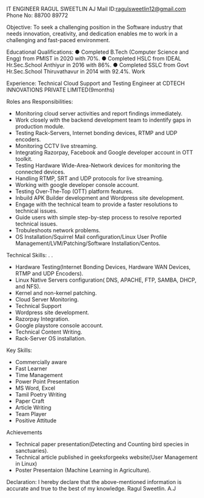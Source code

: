 IT ENGINEER 
RAGUL SWEETLIN AJ 
Mail ID:ragulsweetlin12@gmail.com 
Phone No: 88700 89772 


Objective: 
To seek a challenging position in the Software industry that needs innovation, creativity, and dedication enables me to work in a challenging and fast-paced environment. 


Educational Qualifications: 
● Completed B.Tech (Computer Science and Engg) from PMIST in 2020 with 70%. 
● Completed HSLC from IDEAL Hr.Sec.School Anthiyur in 2016 with 86%. 
● Completed SSLC from Govt Hr.Sec.School Thiruvathavur in 2014 with 92.4%. Work 


Experience: 
Technical Cloud Support and Testing  Engineer at CDTECH INNOVATIONS PRIVATE LIMITED(9months) 


Roles ans Responsibilities:
* Monitoring cloud server activities and report findings immediately.
* Work closely with the backend development team to indentify gaps in production module.
* Testing Rack-Servers, Internet bonding devices, RTMP and UDP encoders.
* Monitoring CCTV live streaming.
* Integrating Razorpay, Facebook and Google developer account in OTT toolkit.
* Testing Hardware Wide-Area-Network devices for monitoring the connected devices.
* Handling RTMP, SRT and UDP protocols for live streaming.
* Working with google developer console account.
* Testing Over-The-Top (OTT) platform features.
* Inbuild APK Builder development and Wordpress site development.
*  Engage with the technical team to provide a faster resolutions to technical issues.
* Guide users with simple step-by-step process to resolve reported technical issues.
* Trobuleshoots network problems.
* OS Installation/Squirrel Mail configuration/Linux User Profile Management/LVM/Patching/Software Installation/Centos.
 


Technical Skills: . .
* Hardware Testing(Internet Bonding Devices, Hardware WAN Devices, RTMP and UDP Encoders).
* Linux Native Servers configuration( DNS, APACHE, FTP, SAMBA, DHCP, and NFS).
* Kernel and non-kernel patching.
* Cloud Server Monitoring.
* Technical Support
* Wordpress site development.
* Razorpay Integration.
* Google playstore console account.
* Technical Content Writing.
* Rack-Server OS installation.


Key Skills:
* Commercially aware
* Fast Learner
* Time Management
* Power Point Presentation
* MS Word, Excel
* Tamil Poetry Writing
* Paper Craft
* Article Writing
* Team Player
* Positive Attitude






Achievements
* Technical paper presentation(Detecting and Counting bird species in sanctuaries).
* Technical article published in geeksforgeeks website(User Management in Linux)
* Poster Presentaion (Machine Learning in Agriculture).


Declaration: 
I hereby declare that the above-mentioned information is accurate and true to the best of my knowledge.
                                                                         Ragul Sweetlin. A.J
